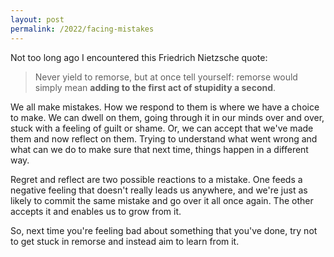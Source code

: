 ```yaml
---
layout: post
permalink: /2022/facing-mistakes
---
```

Not too long ago I encountered this Friedrich Nietzsche quote:
>Never yield to remorse, but at once tell yourself: remorse would simply mean **adding to the first act of stupidity a second**.

We all make mistakes.
How we respond to them is where we have a choice to make. We can dwell on them, going through it in our minds over and over, stuck with a feeling of guilt or shame.
Or, we can accept that we've made them and now reflect on them. Trying to understand what went wrong and what can we do to make sure that next time, things happen in a different way.

Regret and reflect are two possible reactions to a mistake.
One feeds a negative feeling that doesn't really leads us anywhere, and we're just as likely to commit the same mistake and go over it all once again.
The other accepts it and enables us to grow from it.

So, next time you're feeling bad about something that you've done, try not to get stuck in remorse and instead aim to learn from it.